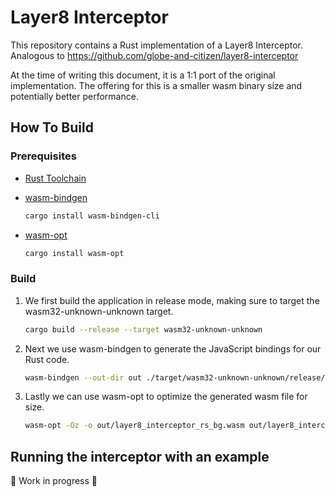 # Layer8 Interceptor

This repository contains a Rust implementation of a Layer8 Interceptor. Analogous to <https://github.com/globe-and-citizen/layer8-interceptor>

At the time of writing this document, it is a 1:1 port of the original implementation.
The offering for this is a smaller wasm binary size and potentially better performance.

## How To Build

### Prerequisites

- [Rust Toolchain](https://www.rust-lang.org/tools/install)
- [wasm-bindgen](https://crates.io/crates/wasm-bindgen)

    ```sh
    cargo install wasm-bindgen-cli
    ```

- [wasm-opt](https://crates.io/crates/wasm-opt)

    ```sh
    cargo install wasm-opt
    ```

### Build

1. We first build the application in release mode, making sure to target the wasm32-unknown-unknown target. 

    ```sh
    cargo build --release --target wasm32-unknown-unknown 
    ```

2. Next we use wasm-bindgen to generate the JavaScript bindings for our Rust code.

    ```sh
    wasm-bindgen --out-dir out ./target/wasm32-unknown-unknown/release/layer8_interceptor_rs.wasm 
    ``` 

3. Lastly we can use wasm-opt to optimize the generated wasm file for size.

    ```sh
    wasm-opt -Oz -o out/layer8_interceptor_rs_bg.wasm out/layer8_interceptor_rs_bg.wasm
    ```

## Running the interceptor with an example

🚧 Work in progress 🚧
